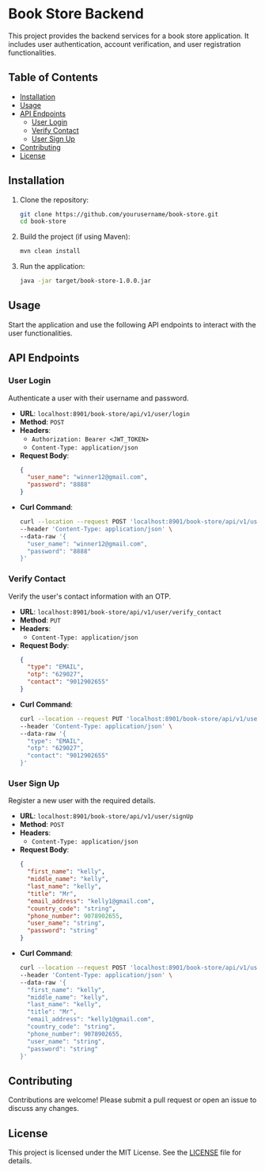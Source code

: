 # Book Store Backend

This project provides the backend services for a book store application. It includes user authentication, account verification, and user registration functionalities.

## Table of Contents

- [Installation](#installation)
- [Usage](#usage)
- [API Endpoints](#api-endpoints)
  - [User Login](#user-login)
  - [Verify Contact](#verify-contact)
  - [User Sign Up](#user-sign-up)
- [Contributing](#contributing)
- [License](#license)

## Installation

1. Clone the repository:
    ```sh
    git clone https://github.com/yourusername/book-store.git
    cd book-store
    ```

2. Build the project (if using Maven):
    ```sh
    mvn clean install
    ```

3. Run the application:
    ```sh
    java -jar target/book-store-1.0.0.jar
    ```

## Usage

Start the application and use the following API endpoints to interact with the user functionalities.

## API Endpoints

### User Login

Authenticate a user with their username and password.

- **URL**: `localhost:8901/book-store/api/v1/user/login`
- **Method**: `POST`
- **Headers**:
  - `Authorization: Bearer <JWT_TOKEN>`
  - `Content-Type: application/json`
- **Request Body**:
    ```json
    {
      "user_name": "winner12@gmail.com",
      "password": "8888"
    }
    ```
- **Curl Command**:
    ```sh
    curl --location --request POST 'localhost:8901/book-store/api/v1/user/login' \
    --header 'Content-Type: application/json' \
    --data-raw '{
      "user_name": "winner12@gmail.com",
      "password": "8888"
    }'
    ```

### Verify Contact

Verify the user's contact information with an OTP.

- **URL**: `localhost:8901/book-store/api/v1/user/verify_contact`
- **Method**: `PUT`
- **Headers**:
  - `Content-Type: application/json`
- **Request Body**:
    ```json
    {
      "type": "EMAIL",
      "otp": "629027",
      "contact": "9012902655"
    }
    ```
- **Curl Command**:
    ```sh
    curl --location --request PUT 'localhost:8901/book-store/api/v1/user/verify_contact' \
    --header 'Content-Type: application/json' \
    --data-raw '{
      "type": "EMAIL",
      "otp": "629027",
      "contact": "9012902655"
    }'
    ```

### User Sign Up

Register a new user with the required details.

- **URL**: `localhost:8901/book-store/api/v1/user/signUp`
- **Method**: `POST`
- **Headers**:
  - `Content-Type: application/json`
- **Request Body**:
    ```json
    {
      "first_name": "kelly",
      "middle_name": "kelly",
      "last_name": "kelly",
      "title": "Mr",
      "email_address": "kelly1@gmail.com",
      "country_code": "string",
      "phone_number": 9078902655,
      "user_name": "string",
      "password": "string"
    }
    ```
- **Curl Command**:
    ```sh
    curl --location --request POST 'localhost:8901/book-store/api/v1/user/signUp' \
    --header 'Content-Type: application/json' \
    --data-raw '{
      "first_name": "kelly",
      "middle_name": "kelly",
      "last_name": "kelly",
      "title": "Mr",
      "email_address": "kelly1@gmail.com",
      "country_code": "string",
      "phone_number": 9078902655,
      "user_name": "string",
      "password": "string"
    }'
    ```

## Contributing

Contributions are welcome! Please submit a pull request or open an issue to discuss any changes.

## License

This project is licensed under the MIT License. See the [LICENSE](LICENSE) file for details.
